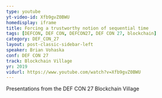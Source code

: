 ```yaml
---
type: youtube
yt-video-id: Xfb9gvZ0BWU
homedisplay: iframe
title: Forcing a trustworthy notion of sequential time
tags: [DEFCON, DEF CON, DEFCON27, DEF CON 27, blockchain]
category: DEF_CON_27
layout: post-classic-sidebar-left
speaker: Brian Vohaska
conf: DEF CON 27
track: Blockchain Village
yr: 2019
vidurl: https://www.youtube.com/watch?v=Xfb9gvZ0BWU
---
```

Presentations from the DEF CON 27 Blockchain Village
